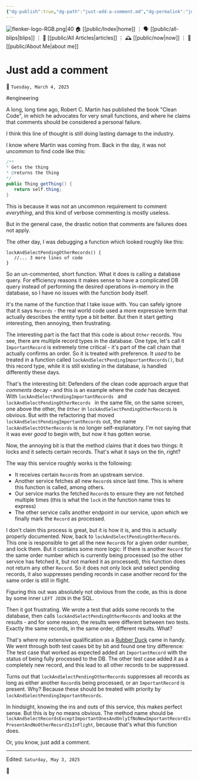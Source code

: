 ```yaml
---
{"dg-publish":true,"dg-path":"just-add-a-comment.md","dg-permalink":"just-add-a-comment/","permalink":"/just-add-a-comment/","title":"Just add a comment","created":"2025-03-04T13:27:55","updated":"2025-05-03T12:51:46"}
---
```



<div class="transclusion internal-embed is-loaded"><div class="markdown-embed">




![flenker-logo-RGB.png|40](/img/user/attachments/flenker-logo-RGB.png)
🏠 [[public/Index\|home]]  ⋮ 🗣️ [[public/all-blips\|blips]] ⋮  📝 [[public/All Articles\|articles]]  ⋮ 🕰️ [[public/now\|now]] ⋮ 🪪 [[public/About Me\|about me]]


</div></div>


# Just add a comment
<p><span>📆 <code>Tuesday, March 4, 2025</code></span></p>
#engineering

A long, long time ago, Robert C. Martin has published the book "Clean Code", in which he advocates for very small functions, and where he claims that comments should be considered a personal failure.

I think this line of thought is still doing lasting damage to the industry.

I know where Martin was coming from. Back in the day, it was not uncommon to find code like this:

```java
/** 
* Gets the thing
* @returns the thing
*/
public Thing getThing() {
   return self.thing;
}
```
This is because it was not an uncommon requirement to comment _everything_, and this kind of verbose commenting is mostly useless.

But in the general case, the drastic notion that comments are failures does not apply.

The other day, I was debugging a function which looked roughly like this:

```
lockAndSelectPendingOtherRecords() {
   //... 3 more lines of code
}
```

So an un-commented, short function. What it does is calling a database query. For efficiency reasons it makes sense to have a complicated DB query instead of performing the desired operations in-memory in the database, so I have no issues with the function body itself.

It's the name of the function that I take issue with. You can safely ignore that it says `Records` - the real world code used a more expressive term that actually describes the entity type a bit better. But then it start getting interesting, then annoying, then frustrating.

The interesting part is the fact that this code is about `Other` records. You see, there are multiple record types in the database. One type, let's call it `ImportantRecord` is extremely time critical - it's part of the call chain that actually confirms an order. So it is treated with preference. It _used_ to be treated in a function called `lockAndSelectPendingImportantRecords()`, but this record type, while it is still existing in the database, is handled differently these days.

That's the interesting bit: Defenders of the clean code approach argue that _comments_ decay - and this is an example where the _code_ has decayed. With `lockAndSelectPendingImportantRecords ` and `lockAndSelectPendingOtherRecords ` in the same file, on the same screen, one above the other, the `Other` in `lockAndSelectPendingOtherRecords` is obvious. But with the refactoring that moved `lockAndSelectPendingImportantRecords` out, the name `lockAndSelectOtherRecords` is no longer self-explanatory. I'm not saying that it was ever _good_ to begin with, but now it has gotten worse.

Now, the annoying bit is that the method claims that it does two things: It locks and it selects certain records. That's what it says on the tin, right?

The way this service roughly works is the following:

- It receives certain  `Record`s from an upstream service.
- Another service fetches all new `Record`s since last time. This is where this function is called, among others.
- Our service marks the fetched `Record`s to ensure they are not fetched multiple times (this is what the `lock` in the function name tries to express)
- The other service calls another endpoint in our service, upon which we finally mark the `Record` as processed.

I don't claim this process is great, but it is how it is, and this is actually properly documented.
Now, back to `lockAndSelectPendingOtherRecords`. This one is responsible to get all the new `Record`s for a given order number, and lock them. But it contains some more logic: If there is another `Record` for the same order number which is currently being processed (so the other service has fetched it, but not marked it as processed), this function does not return any other `Record`. So it does not only lock and select pending records, it also suppresses pending records in case another record for the same order is still in flight.

Figuring this out was absolutely not obvious from the code, as this is done by some inner `LEFT JOIN` in the SQL.

Then it got frustrating. We wrote a test that adds some records to the database, then calls `lockAndSelectPendingOtherRecords` and looks at the results  - and for some reason, the results were different between two tests. Exactly the same records, in the same order, different results. What?

That's where my extensive qualification as a [Rubber Duck](https://en.wikipedia.org/wiki/Rubber_duck_debugging) came in handy. We went through both test cases bit by bit and found one tiny difference: The test case that worked as expected added an `ImportantRecord` with the status of being fully processed to the DB. The other test case added it as a completely new record, and this lead to all other records to be suppressed.

Turns out that `lockAndSelectPendingOtherRecords` suppresses all records as long as either another `Record`is being processed, or an `ImportantRecord` is present. Why? Because these should be treated with priority by `lockAndSelectPendingImportantRecords`.

In hindsight, knowing the ins and outs of this service, this makes perfect sense. But this is by no means obvious. The method name should be `lockAndSelectRecordsExceptImportantOnesAndOnlyIfNoNewImportantRecordIsPresentAndNoOtherRecordIsInFlight`, because that's what this function does.

Or, you know, just add a comment.


- - -
<p><span>Edited: <code>Saturday, May 3, 2025</code></span></p>
👾
